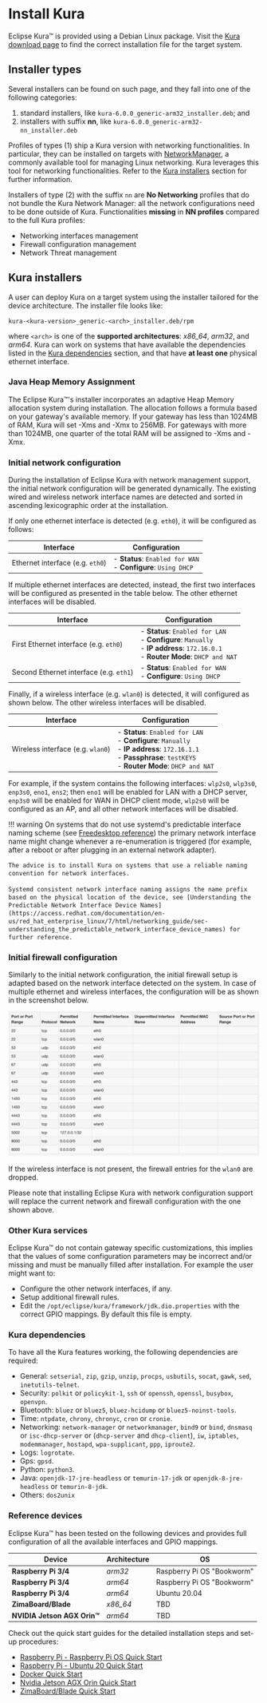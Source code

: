 # Install Kura

Eclipse Kura&trade; is provided using a Debian Linux package. Visit the [Kura download page](https://www.eclipse.org/kura/downloads.php) to find the correct installation file for the target system.



## Installer types

Several installers can be found on such page, and they fall into one of the following categories:

1. standard installers, like `kura-6.0.0_generic-arm32_installer.deb`; and
2. installers with suffix **nn**, like `kura-6.0.0_generic-arm32-nn_installer.deb`

Profiles of types (1) ship a Kura version with networking functionalities. In particular, they can be installed on targets with [NetworkManager](https://networkmanager.dev), a commonly available tool for managing Linux networking. Kura leverages this tool for networking functionalities. Refer to the [Kura installers](#kura-installers) section for further information.

Installers of type (2) with the suffix `nn` are **No Networking** profiles that do not bundle the Kura Network Manager: all the network configurations need to be done outside of Kura. Functionalities **missing** in **NN profiles** compared to the full Kura profiles:

- Networking interfaces management
- Firewall configuration management
- Network Threat management



## Kura installers

A user can deploy Kura on a target system using the installer tailored for the device architecture. The installer file looks like:

```
kura-<kura-version>_generic-<arch>_installer.deb/rpm
```

where `<arch>` is one of the **supported architectures**: *x86_64*, *arm32*, and *arm64*. Kura can work on systems that have available the dependencies listed in the [Kura dependencies](#kura-dependencies) section, and that have **at least one** physical ethernet interface.

### Java Heap Memory Assignment
The Eclipse Kura&trade;'s installer incorporates an adaptive Heap Memory allocation system during installation. The allocation follows a formula based on your gateway's available memory. If your gateway has less than 1024MB of RAM, Kura will set -Xms and -Xmx to 256MB. For gateways with more than 1024MB, one quarter of the total RAM will be assigned to -Xms and -Xmx.

### Initial network configuration

During the installation of Eclipse Kura with network management support, the initial network configuration will be generated dynamically. The existing wired and wireless network interface names are detected and sorted in ascending lexicographic order at the installation.

If only one ethernet interface is detected (e.g. `eth0`), it will be configured as follows:

| Interface | Configuration |
|-----------|---------------|
| Ethernet interface (e.g. `eth0`) | - **Status**: `Enabled for WAN`<br>- **Configure**: `Using DHCP`|

If multiple ethernet interfaces are detected, instead, the first two interfaces will be configured as presented in the table below. The other ethernet interfaces will be disabled.

| Interface | Configuration |
|-----------|---------------|
| First Ethernet interface (e.g. `eth0`) | - **Status**: `Enabled for LAN`<br>- **Configure**: `Manually`<br>- **IP address**: `172.16.0.1`<br>- **Router Mode**: `DHCP and NAT`|
| Second Ethernet interface (e.g. `eth1`) | - **Status**: `Enabled for WAN`<br>- **Configure**: `Using DHCP`|

Finally, if a wireless interface (e.g. `wlan0`) is detected, it will configured as shown below. The other wireless interfaces will be disabled.

| Interface | Configuration |
|-----------|---------------|
| Wireless interface (e.g. `wlan0`) | - **Status**: `Enabled for LAN`<br>- **Configure**: `Manually`<br>- **IP address**: `172.16.1.1`<br>- **Passphrase**: `testKEYS`<br>- **Router Mode**: `DHCP and NAT` |

For example, if the system contains the following interfaces: `wlp2s0`, `wlp3s0`, `enp3s0`, `eno1`, `ens2`; then `eno1` will be
enabled for LAN with a DHCP server, `enp3s0` will be enabled for WAN in DHCP client mode, `wlp2s0` will be configured as an AP, and all other network interfaces will be disabled.

!!! warning
    On systems that do not use systemd's predictable interface naming scheme (see [Freedesktop reference](https://www.freedesktop.org/wiki/Software/systemd/PredictableNetworkInterfaceNames/)) the primary network interface name might change whenever a re-enumeration is triggered (for example, after a reboot or after plugging in an external network adapter).

    The advice is to install Kura on systems that use a reliable naming convention for network interfaces.

    Systemd consistent network interface naming assigns the name prefix based on the physical location of the device, see [Understanding the Predictable Network Interface Device Names](https://access.redhat.com/documentation/en-us/red_hat_enterprise_linux/7/html/networking_guide/sec-understanding_the_predictable_network_interface_device_names) for further reference.

### Initial firewall configuration

Similarly to the initial network configuration, the initial firewall setup is adapted based on the network interface detected on the system. In case of multiple ethernet and wireless interfaces, the configuration will be as shown in the screenshot below.

![](./images/firewall-generic.png)

If the wireless interface is not present, the firewall entries for the `wlan0` are dropped.

Please note that installing Eclipse Kura with network configuration support will replace the current network and firewall configuration with the one shown above.

### Other Kura services

Eclipse Kura&trade; do not contain gateway specific customizations, this implies that the values of some configuration parameters may be incorrect and/or missing and must be manually filled after installation. For example the user might want to:

- Configure the other network interfaces, if any.
- Setup additional firewall rules.
- Edit the `/opt/eclipse/kura/framework/jdk.dio.properties` with the correct GPIO mappings. By default this file is empty.

### Kura dependencies

To have all the Kura features working, the following dependencies are required:

- General: `setserial`, `zip`, `gzip`, `unzip`, `procps`, `usbutils`, `socat`, `gawk`, `sed`, `inetutils-telnet`.
- Security: `polkit` or `policykit-1`, `ssh` or `openssh`, `openssl`, `busybox`, `openvpn`.
- Bluetooth: `bluez` or `bluez5`, `bluez-hcidump` or `bluez5-noinst-tools`.
- Time: `ntpdate`, `chrony`, `chronyc`, `cron` or `cronie`.
- Networking: `network-manager` or `networkmanager`, `bind9` or `bind`, `dnsmasq` or `isc-dhcp-server` or (`dhcp-server` and `dhcp-client`), `iw`, `iptables`, `modemmanager`, `hostapd`, `wpa-supplicant`, `ppp`, `iproute2`.
- Logs: `logrotate`.
- Gps: `gpsd`.
- Python: `python3`.
- Java: `openjdk-17-jre-headless` or `temurin-17-jdk` or `openjdk-8-jre-headless` or `temurin-8-jdk`.
- Others: `dos2unix`

### Reference devices

Eclipse Kura&trade; has been tested on the following devices and provides full configuration of all the available interfaces and GPIO mappings.

| Device | Architecture | OS |
| - | - | - |
| **Raspberry Pi 3/4** | *arm32* | Raspberry Pi OS "Bookworm" |
| **Raspberry Pi 3/4** | *arm64* | Raspberry Pi OS "Bookworm" |
| **Raspberry Pi 3/4** | *arm64* | Ubuntu 20.04 |
| **ZimaBoard/Blade** | *x86_64* | TBD |
| **NVIDIA Jetson AGX Orin&trade;** | *arm64* | TBD |

Check out the quick start guides for the detailed installation steps and set-up procedures:

- [Raspberry Pi - Raspberry Pi OS Quick Start](./raspberry-pi-raspberryos-quick-start.md)
- [Raspberry Pi - Ubuntu 20 Quick Start](./raspberry-pi-ubuntu-20-quick-start.md)
- [Docker Quick Start](./docker-quick-start.md)
- [Nvidia Jetson AGX Orin Quick Start](./nvidia-jetson-orin-quick-start.md)
- [ZimaBoard/Blade Quick Start](./zima-board-quick-start.md)

